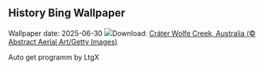 ## History Bing Wallpaper
Wallpaper date: 2025-06-30
![](https://www.bing.com/th?id=OHR.WolfeCrater_ES-ES0950300171_UHD.jpg&w=1000)Download: [Cráter Wolfe Creek, Australia (© Abstract Aerial Art/Getty Images)](https://www.bing.com/th?id=OHR.WolfeCrater_ES-ES0950300171_UHD.jpg)

Auto get programm by LtgX
